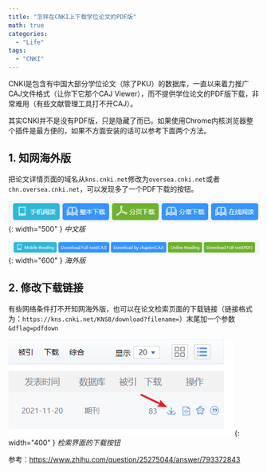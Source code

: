 ```yaml
---
title: "怎样在CNKI上下载学位论文的PDF版"
math: true
categories: 
  - "Life"
tags: 
  - "CNKI"
---
```


CNKI是包含有中国大部分学位论文（除了PKU）的数据库，一直以来着力推广CAJ文件格式（让你下它那个CAJ Viewer），而不提供学位论文的PDF版下载，非常难用（有些文献管理工具打不开CAJ）。

其实CNKI并不是没有PDF版，只是隐藏了而已。如果使用Chrome内核浏览器整个插件是最方便的，如果不方面安装的话可以参考下面两个方法。

## 1. 知网海外版

把论文详情页面的域名从`kns.cnki.net`修改为`oversea.cnki.net`或者`chn.oversea.cnki.net`，可以发现多了一个PDF下载的按钮。

![](/uploads/img/posts/2022-02-26-cnki-download-pdf/domestic-download.png){: width="500" }
_中文版_

![](/uploads/img/posts/2022-02-26-cnki-download-pdf/oversea-download.png){: width="600" }
_海外版_

## 2. 修改下载链接

有些网络条件打不开知网海外版，也可以在论文检索页面的下载链接（链接格式为：`https://kns.cnki.net/KNS8/download?filename=`）末尾加一个参数`&dflag=pdfdown`

![](/uploads/img/posts/2022-02-26-cnki-download-pdf/cnki-paper-download-link.png){: width="400" }
_检索界面的下载按钮_

参考：<https://www.zhihu.com/question/25275044/answer/793372843>
